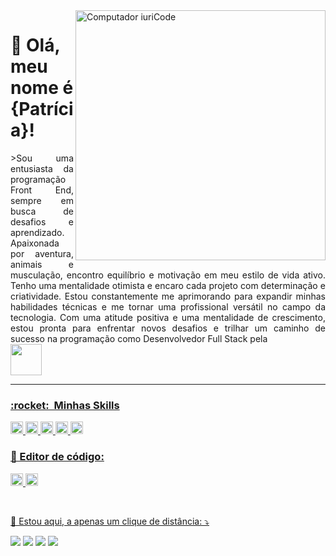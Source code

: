 <img src="https://raw.githubusercontent.com/MicaelliMedeiros/micaellimedeiros/master/image/computer-illustration.png" min-width="400px" max-width="400px" width="400px" align="right" alt="Computador iuriCode">

<h1>💜 Olá, meu nome é <strong>{Patrícia}!</strong></h1>
<p align="justify">
>Sou uma entusiasta da programação Front End, sempre em busca de desafios e aprendizado. Apaixonada por aventura, animais e musculação, encontro equilíbrio e motivação em meu estilo de vida ativo. Tenho uma mentalidade otimista e encaro cada projeto com determinação e criatividade. Estou constantemente me aprimorando para expandir minhas habilidades técnicas e me tornar uma profissional versátil no campo da tecnologia. Com uma atitude positiva e uma mentalidade de crescimento, estou pronta para enfrentar novos desafios e trilhar um caminho de sucesso na programação como Desenvolvedor Full Stack pela <br><a href="https://go.rodolfomori.com.br(https://plataforma.devclub.com.br/area/vitrine" target="_blank"><img src="https://cdn.areademembros.com/files/instancia_731//image/cDo7aKpDpEAkLRPHuYlAXdFmHtYyjPljSjUIZgu6.png" height="50" width="50">
</p>
<p align="justify">
 

----
<h3> :rocket: &nbsp;Minhas Skills </h3>
<code><img height="20" src="https://img.shields.io/badge/-HTML5-333333?style=flat&logo=HTML5" alt="HTML5"/></code>
<code><img height="20" src="https://img.shields.io/badge/-CSS-333333?style=flat&logo=CSS3&logoColor=1572B6" alt="CSS"/></code>
<code><img height="20" src="https://img.shields.io/badge/-JavaScript-333333?style=flat&logo=javascript" alt="Javascript"/></code>
<code><img height="20" src="https://img.shields.io/badge/-GitHub-333333?style=flat&logo=github" alt="github"/></code>
<code><img height="20" src="https://img.shields.io/badge/-Git-333333?style=flat&logo=git" alt="git"/></code>
</p>

<p align="justify">
 <h3>🦄 Editor de código: </h3> 
 <code><img height="20" src="https://img.shields.io/badge/-Visual%20Studio%20Code-333333?style=flat&logo=visual-studio-code&logoColor=007ACC" alt="vscode"/></code>
  <code><img height="20" src="https://img.shields.io/badge/-Figma-333333?style=flat&logo=figma&logoColor=007ACC" alt="figma"/></code>
</p>
<br>
<p align="left">
  💌 Estou aqui, a apenas um clique de distância: ⤵️
</p>
<p align="left">
  <a href="https://img.shields.io/badge/-patriciamarpaulino@gmail.com-006bed?style=flat-square&logo=Gmail&logoColor=white&link=mailto:patriciamarpaulino@gmail.com" alt="Gmail">
  <img src="https://img.shields.io/badge/-Gmail-FF0000?style=flat-square&labelColor=FF0000&logo=gmail&logoColor=white&link=https://mail.google.com/mail/u/0/#inbox" target="_blank"/></a>

  <a href="https://www.linkedin.com/in/patricia-marciano-333407275/" alt="Linkedin">
  <img src="https://img.shields.io/badge/-Linkedin-0e76a8?style=flat-square&logo=Linkedin&logoColor=white&link=https://www.linkedin.com/in/patricia-marciano-333407275" target="_blank"/></a>

  <a href="https://api.whatsapp.com/send?phone=5537999035964&text=contato" alt="WhatsApp">
  <img src="https://img.shields.io/badge/-WhatsApp-25d366?style=flat-square&labelColor=25d366&logo=whatsapp&logoColor=white&link=api.whatsapp.com/send?phone=5537999035964&text=contato"  target="_blank"/></a>
<a href="https://www.instagram.com/pattymayaoficial" alt="Instagram">
  <img src="https://img.shields.io/badge/-Instagram-DF0174?style=flat-square&labelColor=DF0174&logo=instagram&logoColor=white&link=https://www.instagram.com/pattymayaoficial" target="_blank"/></a>
</p>  
  <img altura="165em" origem="https://github-readme-stats.vercel.app/api?username=patriciamarpaulino&show_icons=true&theme=monokai&include_all_commits=true&count_private=true"/>
  <img altura="165em" origem="https://github-readme-stats.vercel.app/api/top-langs/?username=patriciamarpaulino&layout=compact&langs_count=7&theme=monokai"/>





